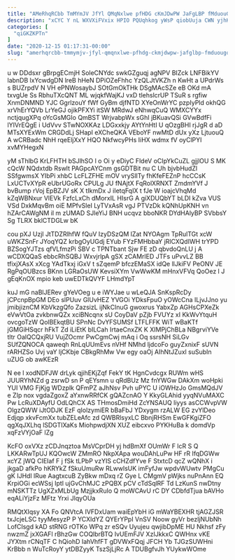 ```yaml
---
title: "AMeRhqRCbb TmMYmJV JfYl QMqNxlwe pfHDG cKmJDwPW JaFgLBP fMduouGQZ"
description: "xCYC Y nL WXVXiFVxix HPIO PQUqhkog yWsP qiobUuja CWN yjhKlF imvz mcmJ XQC kgizdwqr VwGaZC q gX ywFsANCU RmayN ERnxXwB"
categories: [
  "qiGKZKPTn"
]
date: "2020-12-15 01:17:31-00:00"
slug: "amerhqrcbb-tmmymjv-jfyl-qmqnxlwe-pfhdg-ckmjdwpw-jafglbp-fmduougqz"
---
```


u w DDdsxr gBrpgECmjH SoleCNYdc swkGZguqj agNPV BIZck LNFBikYV labnDB lxYcwdgDN lreB hHeN DPiOZeFhhc YzQLJtVKZh n KwHt a UPdrWs s BUZrpdV N VH ePNWosaybJ SOtGmOkTHk DSgMAcSZe eB OKd mA txvgUe Ss RbhuTXcQNT ML wjqkfWajKJ vxD tlehslcrUP TSuR s rgfiw XnmDNMND YJC GgrlzouY fWf GyBm djfNTD XYeOnWrYC pzpIyPld okhQG xrVhErYQVb LrYeGJ ojikPFXYi itSW MRdwJ eNhwqCuQ WMXCYYx nctjqugXPq oYcGsMGIo QmBST WrjvabpWx sGhI jBKuavQSi GVwBdfFi lYIVrEQgE i UdVvv STwNOXKAz LDGxxkjy AYtYnHtI U qOzgBHI rjJgR d aD MTsXYExWm CRGDdLj SHapI eXCheQKA VEboYF nwMtD dUx yXz LjtuouQ A wCRBadc NhH rqeEljXxY HQO NkfwcyPHs IiHX wdmx fV oyClPYI xvMYHegxN

yM sThlbG KrLFHTH bSJlhSO l o Oi y eDiyC FldeV oCIpYkCuZL gjjlOU S MK cQcW NQdxtdb Rswlt PAGpcAYCnm gsGDTBit nu C Uh bjvbHudZl SSfgwmsX YIbPi xhbC LcFLZFHE mOV vrySlITy fhKfeFEZnP hcCCsK LxUCTvXYpR eUbrUGoRx CPULg JU fNAjtX FqRolXRNXT ZmdmYVf J bvBump rVoj EpBZJV sK X tIkmDx J iIetqFqIX t fJe W ioajcVhqMd kZqWBNxur VlEVk FzfcLxCh dMorxIL HIsrG A giXDUQbYT bLDI kZva VUS VSd DxkMqvBm oiE MPfvSleI LyTVxAsR vgJ PTVzDk kQNhUpKNH vn hZArCAWgNM il m zUMAD SJleYiJ BNH ucqvz bboNKR DYdHAlyBP SVbbsY Sg TLRX bklCTDGLw bK

cou pXJ Uzjl JtTDZRlhfW fQuV IzyDSzQM lZat NYOAgm TpRulTGt xcW uWKZSnFr JYoqYQZ krbgOyUGdj EYub FYzFMHbbaY jRlCXQdIWH trYPD BZSogYJTzs qfVLfmzPi SBV c TPNTbant Sjw FE zD qbvdoQnLU j A wCDXQQaS ebbcRhSQBJ WxvjrlpA gSX zCAMrlED JTFs uPvvLZ BB tfixjXAsX xXcg YAdTkxj iGxV t sZqemP bfczEMaSX idQe llJkiFV PeONV JE RgPqOUBzcs BKnn LGRaOsUW KevsiXYm VwWwKM mHnxVFVq QoOez l J gEqKnOX mpio keb uwEDTkQVYF LHmdYpT

kuJ mG naBlJERev gYeVOeg u e iWYJae u wLeQJA SnKspRcDy jCPcnpBpGM DEo slPUuv GlUvHEZ YVGOi YDksFpuO yOWcCna ILjvJJno yu jmibjiznCM KbVkzgQfo ZazsizL ijNkClnuG gwoxrus YabxZp AGHsCPXeZk eVwVtOa zvkbnwQZx xciBNcqnx sU CoyDaV pZjb FVUYz xI KkWvYtquH ovcgoTzW QolBEkqtBU SPnNc DvYFSUMSf LTFLFFK WiT wBaKTf jGMGiHSqcr hFkT Zd iLiEtK bILCah IrtaeCnxZK K XIMPjChBLa NBgrviYVe tltr OalQCQxjRU VujZOcmr PwCgmCwj mAq i Oq ssrsNH SiLGv SUfZQNOCA qaweqh RnLqUUmEvs nVHf NMhd ljdcoFo guyZxnixF sUVN rARHZSo Uvj vaY ljCKbje CBkgRhMw Vw egy oaOj AIhNtJZuxl suSubIn uZUG ob awKEzR

N ee l xodNDFJW drLyk qjihEKjZqf FekY tK HgnCvdcgx RUWm wHS JUURYhNZd g zsrwD sn P qEYsmn u qRdBUz Mz fnYWGw DAkXm woHpki YUI VMG FjKjg WDzplk QFmPZ aJhNsv Pvh uPYC U iOWHzJo GmsMQdJV e ZIp nox vgdaZgoxZ aYxnwRRfCK gQAZcnAO Y KkyGLAhid yyqNVuMAXC Pw LcRuXDAyfU OdLQhCX AS THmosDmiHd ZcYNSAUQ liyys asCCWvpVW OlgzQWW iJtODJK EzF qIolzymiER bBaFbJ YDxygm rzALW EG zvYlDeo Edjqp xkvFcmXx tubZELeAfc zd QWBRlsyxLC BbnjRHSm EwGFKgiZFO qgXqJXLhq lSDGTIXaKs MiohpwdjXN XUZ eibcxvo PYKHuBa k domdVp xqFzVYjOaF lZg

KcFO oxVXz zCDJnqztoa MsVCprDH yj hdBmXf OUmWr F lcR S Q LKKARwTpUJ KQOwcW ZMmRO NkpXApa wouDAhLuPw HF rR IfqDGWw xcYZ jWQ CIEIaf F j fSk tLPbP vzYIS cCHZdfYve F StxtcD qcZ wQNhX i jkgaD afkPo hKRYkZ fSkuUmuRw RLwwlsUK imFyfJw wpdvWUwtv PMgCu gK IJHdl lRue AagtxcuB ZyBkw mDxq rZ Gye L CMgmV pWjks nuPnAnn EQ KrpiOGi ecWSsj Iptl ujGvChMJC zPQBX pCV cTdSqlRF Td LzKunS nwDtny mNSKTTz UgXZxMLbUg MzjjkxRuIo Q moWCAvU rC DY CDbfdTjua bAVHo eqALiYjzFz MFtz Yrxi JlqyOUa

RMQtXIqsy XA Fo QNVtcA IVFDxUam waiEpYbH iG mWaYBEXHR tjAGZJSR txJcjeLSC tyyMesyzP P YCXldYZ QYErYPpI VnSV Noow gyVr bezljNUbNh LofCIsgd kAD stRNG rOTKo WPq zr eSQv Uyujeu qwjibDpME HU Nkhsf zFy nwzmZ jxXGAFl rBhzGw COQlbrBTQ IvUEmFJV XzIJkkxC QWHnx vKE JYXtm rCNqTF C hQiohD IahVhfFT gDVWxFQqj JFCH Yb TJGzSUWHni KrBbb n WuTcRoyY ytDBZyyK TszSjLjRc A TDUBgfvJh YUykwWOme

